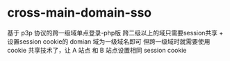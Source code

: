 # cross-main-domain-sso
基于 p3p 协议的跨一级域单点登录-php版
跨二级以上的域只需要session共享 + 设置session cookie的 domian 域为一级域名即可
但跨一级域时就需要使用 cookie 共享技术了，让 A 站点 和 B 站点设置相同 session cookie
